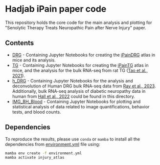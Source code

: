 # Hadjab iPain paper code
This repository holds the core code for the main analysis and plotting for "Senolytic Therapy Treats Neuropathic Pain after Nerve Injury" paper.

## Contents
- [DRG](DRG) - Containing Jupyter Notebooks for creating the [iPainDRG](https://cellxgene.cziscience.com/e/b6f472f1-a58d-43a7-a898-2d6822a0b2b2.cxg/) atlas in mice and its analysis.
- [TG](TG) - Containing Jupyter Notebooks for creating the [iPainTG](https://cellxgene.cziscience.com/e/5d6d404a-86f9-419e-9928-56276904819c.cxg/) atlas in mice, and the analysis for the bulk RNA-seq from rat TG ([Tao et al., 2021](https://pubmed.ncbi.nlm.nih.gov/34323444/)).
- [h_DRG](h_DRG) - Containing Jupyter Notebooks for the analysis and deconvolution of Human DRG bulk RNA-seq data from [Ray et al., 2023](https://academic.oup.com/brain/article/146/2/749/6648727). Additionally, bulk RNA-seq analysis of diabetic neuropathy data in human from [Hall et al., 2022](https://www.nature.com/articles/s41598-022-08100-8) could be found in this directory.
- [IMG_BH_Blood](IMG_BH_Blood) - Containing Jupyter Notebooks for plotting and statistical analysis of data related to image quantifications, behavior tests, and blood counts.

## Dependencies
To reproduce the results, please use `conda` or `mamba` to install all the dependencies from [environment.yml](environment.yml) file using:

```sh
mamba env create -f environment.yml
mamba activate injury_atlas
```